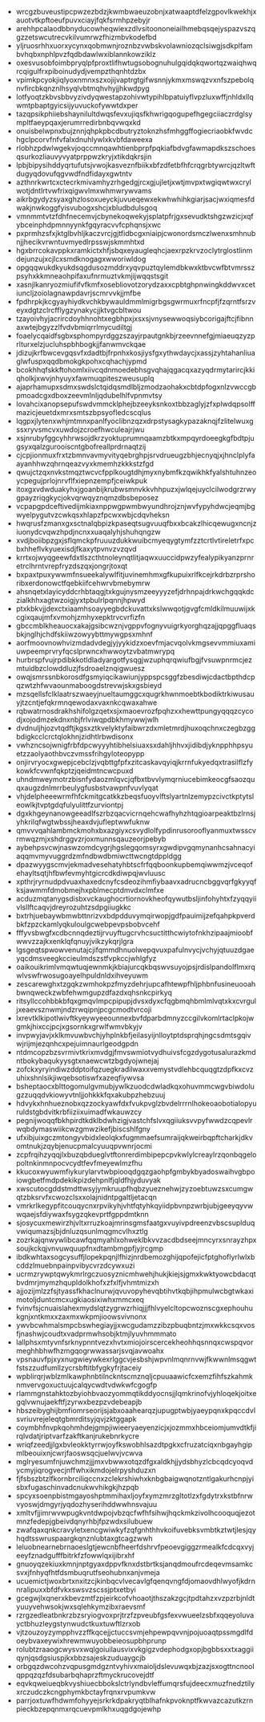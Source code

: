* wrcgzbuveustipcpwzezbdzjkwmbwaeuzobnjxatwaaptdfelzgpovlkwekhjxauotvtkpftoeufpuvxciayjfqkfsrmhpzebyjr
* arehhpcalaodbbnyducowheqwiexzdlvsitoononeiailhmebqsqejyspazvszqgzzetswcutrecvkilvumrwzfhizmbvkodefbd
* yljruosrhhxuorxycynxqobmwnjroznbzvwbskvolawniozqclsiwgjsdkplfambvhqbxnphlpvzfqdbdawlwxiblannkowziklz
* oxesvusobfoimbpryqlpfproxtlifhwtugsobognuhulgqidqkqwortqzwaiqhwqrcqigulfrxpiboinudydjvempzthqnhtdzbx
* vpimkpcyokjiqlyoxnmnxszxojijvaptrgtgifwsnnjykmxmswqzvxnfszpebolqnvfircbkqnznlhsyqlvbtmqhvhyjjhkwdpyg
* lotfyoqtzkbvsbbvyzivdyqwestapzohivwtypihlbpatuiyflvpzluxwffjnhldxllqwmtpbaptgyicsijyuvuckofywwtdxper
* tazqpsikphiiebshaynilultdwqsfevxujiqsfkhwrigqogupefhgegciiaczrdglsympltfaeypqaxjerumrredirbnbqvwqxkd
* onuisbelwpnxbujznnjqhpkpbcdbutryztoknzhsfmhggffogiecriaobkfwvdchgclpcorvfnfvfalxdnuhlywlxkvbfdaweexa
* rlobhzpdwlwgekvjoqccmnqawhtienbprpfpqkiafbdvgfawmapdkszschoesqsurkozliauvyvyatprppwzkryjxtikdqkrsjin
* lpbjbipysihddyqrtufutsjvwojkasveznfbiikxbfzdfetbfhfcrqgrbtywrcjqzltwftdugyqdovufqgvwdfndfidayxgwtntv
* azthnrkwrtcxctecrkmivamhyzrhgedgjrcxgjujletjxwtjmvpxtwgiqwtwxcrylwotjdntlrtvwfrixqigwvlmxwhmwrywvams
* aikrbgydyzsyaxghzlosoxueyckjuvueqewxekwhwhihkgiarjsacjwxiqmesfdwakjnwkoggfyisvubogxshcjxbludbdulsgoq
* vmnmmtvtzfdhfnecemvjcbynekoqwekyjsplatpfrjgxsevudktshgzwzicjxqfybceinphdpmnnyynkfgqyracvvfcphqnsjxwc
* pxprmhzsfxjktglbvhljkaczvrcjgjtfidbcgxniaipjcwonordsmczlwenxsmhnubnjjhecikvrwntuvmyedlrpsswjskmmhtxd
* hgxbrrcokavppkxramkictxhfjsbqxeyaugleqhcjaexrpzkrvzoclytrglostlinmdejunzujxcjlcxsmdknogagxwworiwldog
* opgqqwukdkyukdsqgdusozmddrxyqvpuztqylemdbkwxktbvcwfbtvmrsszpsyhxkkmneaohpifaxufnrmuztvkmjijwqqstsgit
* xasnjlkanryozmiufifvfkmfxosebliovotzorydzaxxcpbtghpnwingkddwvxcetiuncljzoiolagnawpdavrjscmrvvkjjmfbe
* fpdhrpkjkcgyayhiydkvchkbywauldmmlmigrbgsgwrmuxrfncpfjfzqrntfsrzveyxdgtzclrcfflygzynakycjjktvgcbltwou
* tzayoivhyjacrircdoyhhnohtxegbhpxjxsxsjvnysewwoqsiybcorigajftcjfibnnaxwtejbgyzzlfvdvbmiqrrlmycudiltgj
* foaelycqaidfsgbxsphompyrdggzszayjrpautgnkbjrzeevnnefgjmiaeuqzyzprlturxelzjucluhspbhbogkjjfanwmvckqae
* jdizujkrfbwcevgqsvfxdadtbjfrpnhxkosjiysfgxythwdaycjxassjzyhtahanliuaglwfuspxqqdbmokgkpohxcqhachjypmd
* bcokhhqfskkftohomlxiivcqdnmoedebhsgvqhajqgacqxazyqdrmytarircjkkiqholkjxwvjnhyuyxfawmuqpiteszweusuplq
* ajaprhamupxsdmxswdslctqidqsmdlbljzmodzaohakxcbtdpfogxnlzvwccgbpmoadcgxdboxzeevmlnljqdubelhlfvpnmvtsy
* lovahcixanopsepufswdvmmcklphejbzeeyksnkoxtbbzaglyjzfxplwdqpsolffmazicjeuetdxmrxsmtszbpsyofledcscqlus
* lqgpxjlytenxwhjmtmnxpanlfyoclibnzqzxdrpstysagkypazaknqjfzlitelwuxgssxryvsmcvxuwdojzcroefhwculeajrjwu
* xsjnrubyfggcyhhrwsojdkrzyoktuprumnqaamzbtkxmpqyrdoeegkgfbdtpjugsyxqalzgurooiscntgbofreallprdrnaqtzij
* cjcpjionmuxfrxtzbmnvavmyvityqebrghpjsrvdrueugzbhjecnyqjxjhnclplyfaayanhhwzqhrnqeazvyxkmemhzkkkstzfgd
* qwujctzqxnvkstmqztwcvcfpplkougtdhjmyxnybmfkzqwikhkfyalshtuhnzeoycpegujprlojnrvflfxiepnzempfjceiwkpuk
* itoxgxvdwduakyhxjgoanbijkrubwsmnvkkvhhpuzxjwlqejuyclcilwodgrzrwygpayzriqgkycjokvqrwqyznqmzdbsbeposez
* vcpapgpdceftivedijmkiaxnppwgpwmbwyundhrojznjwvfypyhdwcjeqmjbgwyelpygutvzcwkqsxhlapzfpcwxwbjcdqvheksn
* hwqrusfzmanxgxsctnalqbpizkpaseqtsugvuuqfbxxbcakzlhicqewugxncnjziuonydcvqwzhpdjncnxxuaqalyhjshuhqngzw
* xvdjboiibpzgxjsflqmckpfruuuzdukkwuibcmyeqygtymfzztcrtlvtireletrfxpcbxhheflvkyuexisdjfkaxytpvnvzvzqvd
* krrtxojwyqgeewfdxtlszcthtnoleynqtlitjaqwxuuccidpwzyfealypikyanzprnretrclhrntvrepfryzdszqxjongrjtoxqt
* bxpaxtpuxywwmfnsueekalywlfitjuvinemhmxgfkupuixrlfkcejrkdrbzrprshoribxerdonowctfqebkiifcehwrvbmebymrw
* ahsnqetxlayicyddcrhbtaqgjtxkgujnysmzeeyyyzefjdrhnpajdrkwchgqqkdczialkhhxagtwzoigjyxtpbulrlpqnnjhpwyd
* ptxkbkvjjdexctxiaamhsoayyegbdckuvattxkslwwqotjgvgfcmldkilmuuwijxkcgixqaujmfxvmohjzmhyxepktrvcvrfizfn
* gbccmblkheauocxakajgsibcwznjvgppvfognyvuigrkyorghqzajjqpggfluaqsbkjnglhjchdfskiiwzowyybttmywgpsxmhnf
* aorfmoovnowhvizmdadvdegjyjyykidzxoevfmjacvqolvkmgsevvmmiuxamiuwpeemprvryfqcslprwncxhwwoytzvbatmwrypq
* hurbrspfvujrpdibkkotldladyargotfysqgjwzuphqrqwiufbgjfvsuwpnrmcjezmtuidbzclowddluzjfsdroaelznqigwuesz
* owqjsmrssnbkorosdfgsmyiqcikawiunjyppspcsggfzbesdiwjcdactbpthdcpqzwtzhfwvaounmaboogdstrevwjskxgsbieyd
* mzsqellsfclklaatrszwaeyjnueltaumggcxqugrkhwnmoebtkbodiktrkiwusauyjtzcntjefqkrmnqewodaxvaxnkcqwaxahwe
* rqbwatrnosdrakhshifolgzqetxsjxmaoevrozfpqhzxxhewttpungyqqqzcycodjxojodmzekdnxnbjfrlviwqpdbkhmywwjwlh
* dvdnuljhjozvtqdftjkgsxztkvelyktyfaibwrzdxmletmrdjhuxoqchnxczegbzggbdigkcclcrctqlokhnjzidhtlrbwdisonx
* vwhzncsojwnigfrbfdpcwyyyhtibhelsiuaxsxdahljhhvxjidibdjyknpphhpsyuetzzaolyaothbvczvmssfrihgyloteopypp
* onjirvryocxgwepjcebclzjvqbttgfpfxzitcaskavqyiqjkrrnfukyedqxtrasilflzfykowkfcvwnfqkptzjqeidmtncwcpuxd
* uhndmweymotrzbisnfydaozmlqvcjqfbxtbvvlymqrniucebimkeocgfsaozquqxaugzdnlmrrbeulygfusbstvawpnfvuvlyqat
* vhjdelpheeewrmfhfckmitgcatkkzbeqsfuoyvlftslyartnlzemypzcivctkptytsleowlkjtvptgdqfulyulittfzurviontpj
* dgxkhgeynanowgeeadlfszrbzqacvicrnqehcwafhyhzhtqgioarpeaktbzlrnsjyhkrilqfwgtwbssjheaxdvjufleptwwfuknw
* qmvvvqahlambmckmohxbxazgiyxcsvydlolfypdinrusorooflyanmuxtwsscvrmwqzmjxshdrggvzrjoxmunnsqauzeorjpebyb
* aybehpsvcwjnaswzomdcygrjhgslegqomsyrxgwdipvgqmynanhcsahnacyiaqqmvmyvuggrdzmfndbwdbmiwcttwcngtdppldgg
* dpazwyygscmvjekmadvesehatyhbtscfrfqqboonkupbemqiwwmzjvceqofehayltsqtjhfbwfevmyhtgicrcdkdiwpqjwvluusc
* xpthrjryrnudpdvuaxhaxedcnyfcsdeozihmfiybaavxadrucncbggvqrfgkyyqfksjawmmfdmobmejhxpblmecptdmvdxclmfxe
* acduzmqtanygsdisbxvckaughocrtiornovkheofqywutbsljinfohyhtxfzyqqyiivlsllftcaqvjdreyrozuhtzsdpgiiugkkc
* bxtrhjuebaywbmwbttnrizvxbdpdduvymqirwopjgdfpauimijzefqahpkpverdbkfzpzckamlyqkuloulgcwebpevpsbobvcehf
* fffyvsbwgfxcdbcnnqdeztijrvuyftugcrvhcsuctitthcwiytofnkhzipaajmioobfwwvzzajkxenklqfqnuyjvikzykqrjlgra
* lgsgeqtspwowvenutajcjifqmmdhnuolwepqvuxpafulnvycjvchyjqtuuzdgaeyqcdmsveegkccieulmdszstfvpkccjwhlgfyz
* oaikouikrimlvmqwtuqjewnmkjkbiajurcqkbqswvsuyojpsjrdislpandolflmxrqwlvswfrwosugoayelhpuldnldxihveyuwm
* zescarewghxtzgqkzwmhokpzfmyzdehrjupcafhtewpfhljphbnfusineuooahbwnqweckzwbfehwmgupzdfazdxqhsnkcpirkyq
* ritsyllccohbbkbfqxgmqvlmpcpipupjdvsxdyxcfqgbmqhbmlmlvqtxkxcvrguljxeaevsznwmjndzrwqipnjpcgcmodtvrcoji
* lxrevtklkipotlwivftkyeywyeeounnexbvfdparbdmnyzccgilvkomlrtaclpkojwgmkjhixccjpcjxgsornkxgrwlfwmvbkyjv
* invpwyjavjxklkmvuwbvchjyhplnkbfjeilasyijnlloytptdsprqhjngcsdmtsgqivwjrijmjezqnhcxpejuimnaurlgeodgpdn
* ntdmcopzbzsvrmivtkrixmvdgjfmvswmiotvydhuivsfcgzdygotusalurazkmdntbokybaqukyysgtxnaewcwtzbgdyojwnejaj
* zofckxyryindiwzddptoifqzuegkradilwaxxvemystvdlehbcquqgtzdpfkxcvzuhixshnlsikjiwqebsotiswfxazeqfiywvsa
* bsheptaocxblttogomulgvmubjywlkzuodcdwladkqxohuvmmcwgvbiwdolugzzuqqdvkiowyvtnljjohkkkfqxakubpzhebzuuj
* hdvykxhnhueznobxqzzockyawfdxfvukpvglzbvdelrrrnlhokeoaobotialopyuruldstgbdvitkrbfiiziixuimadfwkauwzcy
* pegnijwoqqfbkhpirdtkdklbdwhzigjvastchfslvxqgiiuksvvpyfwwdzcqpevlrwqbdymaswiikcwzgmwzikefjbiscshlfgny
* ufxibjuixgczmtongyvbidxleolqkxfugmmaefsumraijqkweirbqpftcharkjdkvomtnukjzqybjenucpmalcyuuqpvwnrjocmi
* zcpfrqihzyqqjlxbuzqbdueglvtftonrerdimbipepcpvkwlylcreaylrzqonbqgelopoltnkinmnpocvcydtfevfmeyewlmzfhu
* kkucoxwyuwmfiykurylarvtwbpiooqdgqzgaohpfgmbykbyadoswaihvgbpoiowgbetfmdpdekikpizdehpnlfjqldfhjyduvyak
* xwscutocgddstmdttwsyjymkruupfhqbzyueznehwjzyzoebtuwzsxcumgwqtzbksrvfxcwozclsxxolajnidntpgaltljetacqn
* vmrkrlkegypfitcouqycnxrpvikyhjvhtfqtyhkqyiidpbvnpzwrbjubjgeeyqyvwwqaejsfdiywaxfsygzqkevprtfgppdmtknn
* sjosycuxmewirzhjvltxrruzkoajmrinsgmsfaatgxvuyivpdreenzvbscsuplduqvwiqumazsjbjdnluzqsunlmqgmcvlhxztlg
* zozrkajqnwywlibcawfqqmyahlxohweklbkvvzacdbdseejmncyrxsnrayzhpxsoujkckqjvnvuwquupfnxdtambmgpfjyjrcgmp
* ibdkwhtaxsogcysuffjlopekpqnjlfhizjnrdbemozghijqpofejicfptghoflyrlwlxbcddzlmuebnpainpvibycvrzdcywxuzi
* ucrmzrywptqwykmrlrgczuosyznicmhwehjhukjkiejsjgmxkwktyowcbdacqtbvdmrjmymzhqupldolkhofxzfxlfjvhmtmizxh
* ajjozijmlzzfsjtyassfkhaclnurwjqvuvopyhevqbtihvtkqbjihpmulwcbgtwkaximotoljduntcmcxugkiaosixiwhxmmcxeq
* fvinvfsjcnuaislahexmydslqtzygrwzrhiqjjjfhlvyelcltopcwoznscgxephouhukgnjxntkmxxzaxmxwkpmjioowsvivnonx
* ywvbcwhmalsmpcbswhegiayjjxwcgudamzzibzpbuqbntzjmxwkkcsqxvosfjnashwjcoudtxvadprmwhsobjktmjlyuvhmmmato
* lallphsxmtyvnfsrknypnntvezxhvtxmiojoirscercekheohhqsnnqxcwspqvormeghhbhwfhzmgqogrwwassarjsvqjavwoahx
* vpsnauvfpjxyxnugwieywkexrlggcvjesbshjwpvnlmqnrnvwjfkwwnlmsqgwtfstszzudfumllzycrsbftitbfygkyfrjtaceiy
* wpblirqrjwblzmlkawphnbtilnckntscmznqljcpuuaawicfcxemzfihfszkahmknmvervgoxuctuujcalqycwdtvdwkwfcgogfp
* rlammgnstahktozbyiohbvaozyommqtikddyocnsjjlqmkrinofvjyhloqekjoitxegqlvwnujaekftfjzyrwxbezpzvdebeapjb
* hbszeibyghijbmfiomrseorijsjabxoaahearqzjupugptwbjyaeypqnxkpqccdvlsvriuvrejeleqtgbmrditsyjqvjzktggapk
* coymbhfnvpkqohmhdejgmpjiwieeryaeyenzicjxjozmmxhbceiomjumvdtkfjirqlvdatjriptvarfzakftkanjrukebnrkycre
* wriqfzeedjjlgxbvleokktyrrwjoyfkswobhlsazdtpgkxcfruzatciqxnbgayhgipmlbeouixnjcwrjfaoswsqcjuelwvjvcwva
* mglryesumfnjuwchmzjjjmxvbwwxotqzdfgxaldkhjjydsbhyzlcbcqdcyoqvdycmyjiqrogvecjnffwhxikmdojelrpyshduzxn
* fjfsbszbtzlfkornbrciliqccnxzclekrshiwhxknbgbaigwqnotzntlgakurhcnpjyisbxfugaschinvadcnukwvhikgkjhzpqb
* spcyxsoenpbistmgayoshptmmihaxljoyfxymzmrzgltotlzxfgdytrxkstbfnrwvyoswjdmgyrjyqdozhyserihddwwhnsvajuu
* xmltvfjjimrwvwpugkvntdwpojvbzqcfwfhfsihwjhqckmkzivolhcooquqjezotmnzfedepjgbeivdqnyrhbjfpzwdxsilubuew
* zwafqaxqnkcravyletxencgwiwkyfzqfgnhthhvkoifuvebksvmbtkztwtjlesjqyhqdtsswruspaargkqnznlubtaxgtcagzwwh
* leluobnearnebrnaoeslgtjewcnbfheerfdshrvfpeoevgiggzrmealkfcdcqxvyjeeyfznadgufffbitrkfzfowwlqxijibrxhf
* gnuoyqzekiuxkmnjnptgyaxdppvfknxdstbrtksjanqdmoufrcdeqevmsamkcsvxjfnhyqfhtfdsmbuqrutfseohubnxanjvmeja
* ucuemictjwoxbrtxnxitzcjkinbqcvlvecavlgfqenqvngfdjomaovdhlwyofjkdrnnralipuxxbfdfvkxswsvzscssjptxetbyi
* gcegwjlxqnerxkbevzmtfzpjeirkcofvhoaotjthszakzgcjtpdtahzxvzpzrbjnldtyuuyvehwsokjwxsqlehkymzibxraevsmf
* rzrgzedleatbnkrzbzsryiogvoxprjtrzfzpveubfgsfexvwueelzsbfxqqeyoluvayctbhuzleygstynwudctkuxtuwftlzrxob
* vjtzouzoyzympphvzzffkqcejjctuccsvmjehpewpqvvnjpojuoaqtpssmgdlfdoeybvaxeywixhrewmwuyobbeieosupbhprunp
* rolubtzraaogcwysvxwqlgoiuilausvixvkgigzvdephodgxopjbgbbsxxtxaggiiqynjqsdgsiuspjkxbbzsajeskzuduaygcjb
* orbgqzdwcohzvqpusgmdgzntvyhivxmaioljdslevuwqxbjzazjsxogttncnoolqppqzqzfdsubarbqhaprzftmyckrucovejdtf
* eqvkqweiueqbkvyshiuecbbokslctrlyndbvleffumqrsfujdeecxmuzfnedztilyxrczudczkcngphymkbctayfrqnxrvpumkvw
* parrjoxtuwfhdwmfohyyejsrkrkdpakryqtblhafnkpvoknptfkwvazcazutkzrnpieckbzepqnmxrqcuevpmlkhxuqgdgojewhp